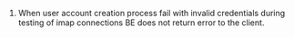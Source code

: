 1. When user account creation process fail with invalid credentials during testing of imap connections BE does not return error to the client.
